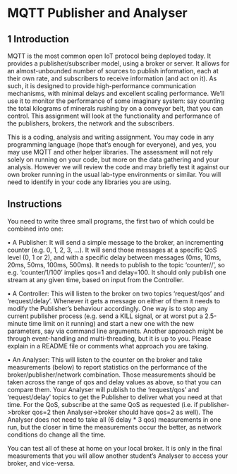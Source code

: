 # MQTT Publisher and Analyser
## 1 Introduction
MQTT is the most common open IoT protocol being deployed today. It provides a publisher/subscriber model, using a broker or server. It allows for an almost-unbounded number of sources to publish information, each at their own rate, and subscribers to receive information (and act on it). As such, it is designed to provide high-performance communication mechanisms, with minimal delays and excellent scaling performance. We’ll use it to monitor the performance of some imaginary system: say counting the total kilograms of minerals rushing by on a conveyor belt, that you can control. This assignment will look at the functionality and performance of the publishers, brokers, the network and the subscribers.

This is a coding, analysis and writing assignment. You may code in any programming language (hope that’s enough for everyone), and yes, you may use MQTT and other helper libraries. The assessment will not rely solely on running on your code, but more on the data gathering and your analysis. However we will review the code and may briefly test it against our own broker running in the usual lab-type environments or similar. You will need to identify in your code any libraries you are using.

## Instructions 
You need to write three small programs, the first two of which could be combined into one:

• A Publisher: It will send a simple message to the broker, an incrementing counter (e.g. 0, 1, 2, 3, ...). It will send those messages at a specific QoS level (0, 1 or 2), and with a specific delay between messages (0ms, 10ms, 20ms, 50ms, 100ms, 500ms). It needs to publish to the topic ‘counter/<qos>/<delay>’, so e.g. ‘counter/1/100’ implies qos=1 and delay=100. It should only publish one stream at any given time, based on input from the Controller.
  
• A Controller: This will listen to the broker on two topics ‘request/qos’ and ‘request/delay’. Whenever it gets a message on either of them it needs to modify the Publisher’s behaviour accordingly. One way is to stop any current publisher process (e.g. send a KILL signal, or at worst put a 2.5-minute time limit on it running) and start a new one with the new parameters, say via command line arguments. Another approach might be through event-handling and multi-threading, but it is up to you. Please explain in a README file or comments what approach you are taking.
  
• An Analyser: This will listen to the counter on the broker and take measurements (below) to report statistics on the performance of the broker/publisher/network combination. Those measurements should be taken across the range of qos and delay values as above, so that you can compare them. Your Analyser will publish to the ‘request/qos’ and ‘request/delay’ topics to get the Publisher to deliver what you need at that time. For the QoS, subscribe at the same QoS as requested (i.e. if publisher->broker qos=2 then Analyser->broker should have qos=2 as well). The Analyser does not need to take all (6 delay * 3 qos) measurements in one run, but the closer in time the measurements occur the better, as network conditions do change all the time.

You can test all of these at home on your local broker. It is only in the final measurements that you will allow another student’s Analyser to access your broker, and vice-versa.
